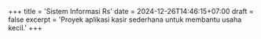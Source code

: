 +++
title = 'Sistem Informasi Rs'
date = 2024-12-26T14:46:15+07:00
draft = false
excerpt = 'Proyek aplikasi kasir sederhana untuk membantu usaha kecil.'
+++

